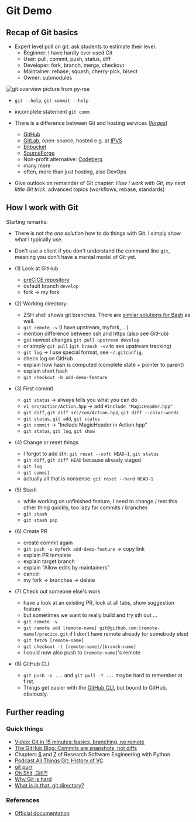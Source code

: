# Git Demo

## Recap of Git basics

- Expert level poll on git: ask students to estimate their level.
    - Beginner: I have hardly ever used Git
    - User: pull, commit, push, status, diff
    - Developer: fork, branch, merge, checkout
    - Maintainer: rebase, squash, cherry-pick, bisect
    - Owner: submodules

![git overview picture from py-rse](https://third-bit.com/py-rse/figures/git-cmdline/git-remote.png)

- `git --help`, `git commit --help`
- incomplete statement `git comm`

- There is a difference between Git and hosting services ([*forges*](https://en.wikipedia.org/wiki/Forge_(software)))
    - [GitHub](https://github.com/)
    - [GitLab](https://about.gitlab.com/), open-source, hosted e.g. at [IPVS](https://gitlab-sim.informatik.uni-stuttgart.de)
    - [Bitbucket](https://bitbucket.org/product/)
    - [SourceForge](https://sourceforge.net/)
    - Non-profit alternative: [Codeberg](https://codeberg.org/)
    - many more
    - often, more than just hosting, also DevOps

- Give outlook on remainder of Git chapter: *How I work with Git*, *my neat little Git trick*, advanced topics (workflows, rebase, standards)

## How I work with Git

Starting remarks:

- There is not *the one solution* how to do things with Git. I simply show what I typically use.
- Don't use a client if you don't understand the command line `git`, meaning you don't have a mental model of Git yet.

- (1) Look at GitHub
    - [preCICE repository](https://github.com/precice/precice)
    - default branch `develop`
    - fork -> my fork

- (2) Working directory:
    - ZSH shell shows git branches. There are [similar solutions for Bash](https://coderwall.com/p/fasnya/add-git-branch-name-to-bash-prompt) as well.
    - `git remote -v` (I have upstream, myfork, ...)
    - mention difference between ssh and https (also see GitHub)
    - get newest changes `git pull upstream develop`
    - or simply `git pull` (`git branch -vv` to see upstream tracking)
    - `git log` -> I use special format, see `~/.gitconfig`,
    - check log on GitHub
    - explain how hash is computed (complete state + pointer to parent)
    - explain short hash
    - `git checkout -b add-demo-feature`

- (3) First commit
    - `git status` -> always tells you what you can do
    - `vi src/action/Action.hpp` -> add `#include "MagicHeader.hpp"`
    - `git diff`, `git diff src/com/Action.hpp`, `git diff --color-words`
    - `git status`, `git add`, `git status`
    - `git commit` -> "Include MagicHeader in Action.hpp"
    - `git status`, `git log`, `git show`

- (4) Change or reset things
    - I forgot to add sth: `git reset --soft HEAD~1`, `git status`
    - `git diff`, `git diff HEAD` because already staged
    - `git log`
    - `git commit`
    - actually all that is nonsense: `git reset --hard HEAD~1`

- (5) Stash
    - while working on unfinished feature, I need to change / test this other thing quickly, too lazy for commits / branches
    - `git stash`
    - `git stash pop`

- (6) Create PR
    - create commit again
    - `git push -u myfork add-demo-feature` -> copy link
    - explain PR template
    - explain target branch
    - explain "Allow edits by maintainers"
    - cancel
    - my fork -> branches -> delete

- (7) Check out someone else's work
    - have a look at an existing PR, look at all tabs, show suggestion feature
    - but sometimes we want to really build and try sth out ...
    - `git remote -v`
    - `git remote add [remote-name] git@github.com:[remote-name]/precice.git` if I don't have remote already (or somebody else)
    - `git fetch [remote-name]`
    - `git checkout -t [remote-name]/[branch-name]`
    - I could now also push to `[remote-name]`'s remote

- (8) GitHub CLI
    - `git push -u ...` and `git pull -t ...` maybe hard to remember at first.
    - Things get easier with the [GitHub CLI](https://cli.github.com/), but bound to GitHub, obviously.

## Further reading

### Quick things

- [Video: Git in 15 minutes: basics, branching, no remote](https://www.youtube.com/watch?v=USjZcfj8yxE)
- [The GitHub Blog: Commits are snapshots, not diffs](https://github.blog/2020-12-17-commits-are-snapshots-not-diffs/)
- Chapters [6](https://third-bit.com/py-rse/git-cmdline.html) and [7](https://third-bit.com/py-rse/git-advanced.html) of Research Software Engineering with Python
- [Podcast All Things Git: History of VC](https://www.allthingsgit.com/episodes/the_history_of_vc_with_eric_sink.html)
- [git purr](https://girliemac.com/blog/2017/12/26/git-purr/)
- [Oh Shit, Git!?!](https://ohshitgit.com/)
- [Why Git is hard](https://roadrunnertwice.dreamwidth.org/596185.html)
- [What is in that .git directory?](https://blog.meain.io/2023/what-is-in-dot-git/)

### References

- [Official documentation](http://git-scm.com/doc)
